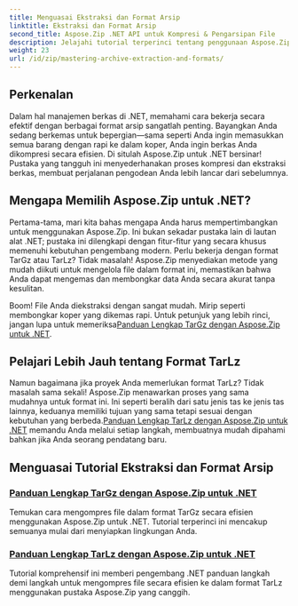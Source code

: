 ```yaml
---
title: Menguasai Ekstraksi dan Format Arsip
linktitle: Ekstraksi dan Format Arsip
second_title: Aspose.Zip .NET API untuk Kompresi & Pengarsipan File
description: Jelajahi tutorial terperinci tentang penggunaan Aspose.Zip untuk .NET untuk menguasai ekstraksi arsip dan format kompresi seperti TarGz dan TarLz.
weight: 23
url: /id/zip/mastering-archive-extraction-and-formats/
---
```

## Perkenalan

Dalam hal manajemen berkas di .NET, memahami cara bekerja secara efektif dengan berbagai format arsip sangatlah penting. Bayangkan Anda sedang berkemas untuk bepergian—sama seperti Anda ingin memasukkan semua barang dengan rapi ke dalam koper, Anda ingin berkas Anda dikompresi secara efisien. Di situlah Aspose.Zip untuk .NET bersinar! Pustaka yang tangguh ini menyederhanakan proses kompresi dan ekstraksi berkas, membuat perjalanan pengodean Anda lebih lancar dari sebelumnya.

## Mengapa Memilih Aspose.Zip untuk .NET?

Pertama-tama, mari kita bahas mengapa Anda harus mempertimbangkan untuk menggunakan Aspose.Zip. Ini bukan sekadar pustaka lain di lautan alat .NET; pustaka ini dilengkapi dengan fitur-fitur yang secara khusus memenuhi kebutuhan pengembang modern. Perlu bekerja dengan format TarGz atau TarLz? Tidak masalah! Aspose.Zip menyediakan metode yang mudah diikuti untuk mengelola file dalam format ini, memastikan bahwa Anda dapat mengemas dan membongkar data Anda secara akurat tanpa kesulitan.

Boom! File Anda diekstraksi dengan sangat mudah. Mirip seperti membongkar koper yang dikemas rapi. Untuk petunjuk yang lebih rinci, jangan lupa untuk memeriksa[Panduan Lengkap TarGz dengan Aspose.Zip untuk .NET](./comprehensive-guide-to-tar-gz/). 

## Pelajari Lebih Jauh tentang Format TarLz

 Namun bagaimana jika proyek Anda memerlukan format TarLz? Tidak masalah sama sekali! Aspose.Zip menawarkan proses yang sama mudahnya untuk format ini. Ini seperti beralih dari satu jenis tas ke jenis tas lainnya, keduanya memiliki tujuan yang sama tetapi sesuai dengan kebutuhan yang berbeda.[Panduan Lengkap TarLz dengan Aspose.Zip untuk .NET](./comprehensive-guide-to-tar-lz/) memandu Anda melalui setiap langkah, membuatnya mudah dipahami bahkan jika Anda seorang pendatang baru.

## Menguasai Tutorial Ekstraksi dan Format Arsip
### [Panduan Lengkap TarGz dengan Aspose.Zip untuk .NET](./comprehensive-guide-to-tar-gz/)
Temukan cara mengompres file dalam format TarGz secara efisien menggunakan Aspose.Zip untuk .NET. Tutorial terperinci ini mencakup semuanya mulai dari menyiapkan lingkungan Anda.
### [Panduan Lengkap TarLz dengan Aspose.Zip untuk .NET](./comprehensive-guide-to-tar-lz/)
Tutorial komprehensif ini memberi pengembang .NET panduan langkah demi langkah untuk mengompres file secara efisien ke dalam format TarLz menggunakan pustaka Aspose.Zip yang canggih.
